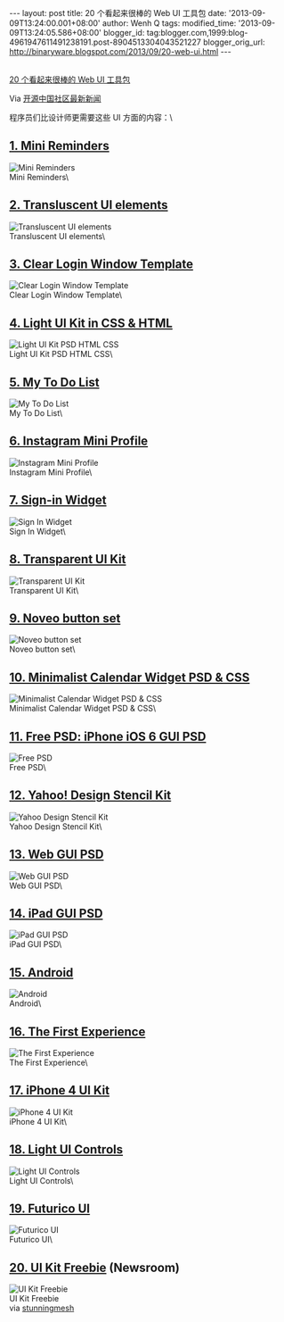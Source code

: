 --- layout: post title: 20 个看起来很棒的 Web UI 工具包 date:
'2013-09-09T13:24:00.001+08:00' author: Wenh Q tags: modified\_time:
'2013-09-09T13:24:05.586+08:00' blogger\_id:
tag:blogger.com,1999:blog-4961947611491238191.post-8904513304043521227
blogger\_orig\_url:
http://binaryware.blogspot.com/2013/09/20-web-ui.html ---

[\
20 个看起来很棒的 Web UI
工具包](http://www.oschina.net/news/44001/20-greatest-looking-ui-kits-for-web-design)

Via [开源中国社区最新新闻](http://www.oschina.net/?from=rss)

程序员们比设计师更需要这些 UI 方面的内容：\

[1. Mini Reminders](http://365psd.com/day/3-176/)
-------------------------------------------------

![Mini
Reminders](http://static.oschina.net/uploads/img/201309/08082240_1LhA.jpg)\
Mini Reminders\

[2. Transluscent UI elements](http://pixelsdaily.com/resources/photoshop/psds/transluscent-ui-elements/)
--------------------------------------------------------------------------------------------------------

![Transluscent UI
elements](http://static.oschina.net/uploads/img/201309/08082240_PGKT.jpg)\
Transluscent UI elements\

[3. Clear Login Window Template](http://medialoot.com/item/clear-login-window-template/)
----------------------------------------------------------------------------------------

![Clear Login Window
Template](http://static.oschina.net/uploads/img/201309/08082241_IvFN.jpg)\
Clear Login Window Template\

[4. Light UI Kit in CSS & HTML](http://pixelsdaily.com/resources/html-css/light-ui-kit-in-css-html/)
----------------------------------------------------------------------------------------------------

![Light UI Kit PSD HTML
CSS](http://static.oschina.net/uploads/img/201309/08082241_qFo3.jpg)\
Light UI Kit PSD HTML CSS\

[5. My To Do List](http://365psd.com/day/3-159/)
------------------------------------------------

![My To Do
List](http://static.oschina.net/uploads/img/201309/08082242_murm.jpg)\
My To Do List\

[6. Instagram Mini Profile](http://365psd.com/day/3-151/)
---------------------------------------------------------

![Instagram Mini
Profile](http://static.oschina.net/uploads/img/201309/08082242_ZwAw.jpg)\
Instagram Mini Profile\

[7. Sign-in Widget](http://www.icondeposit.com/design:121)
----------------------------------------------------------

![Sign In
Widget](http://static.oschina.net/uploads/img/201309/08082243_Cs0p.jpg)\
Sign In Widget\

[8. Transparent UI Kit](http://365psd.com/day/3-38/)
----------------------------------------------------

![Transparent UI
Kit](http://static.oschina.net/uploads/img/201309/08082244_wKeI.jpg)\
Transparent UI Kit\

[9. Noveo button set](http://www.icondeposit.com/design:118)
------------------------------------------------------------

![Noveo button
set](http://static.oschina.net/uploads/img/201309/08082244_gn1j.jpg)\
Noveo button set\

[10. Minimalist Calendar Widget PSD & CSS](http://pixelsdaily.com/resources/photoshop/psds/psd-a-minimalist-calendar-widget/)
-----------------------------------------------------------------------------------------------------------------------------

![Minimalist Calendar Widget PSD &
CSS](http://static.oschina.net/uploads/img/201309/08082245_GEBG.jpg)\
Minimalist Calendar Widget PSD & CSS\

[11. Free PSD: iPhone iOS 6 GUI PSD](http://freeuikits.com/free-psd-iphone-ios-6-gui-psd/)
------------------------------------------------------------------------------------------

![Free
PSD](http://static.oschina.net/uploads/img/201309/08082245_RKbb.jpg)\
Free PSD\

[12. Yahoo! Design Stencil Kit](http://developer.yahoo.com/ypatterns/about/stencils/)
-------------------------------------------------------------------------------------

![Yahoo Design Stencil
Kit](http://static.oschina.net/uploads/img/201309/08082246_hIJW.jpg)\
Yahoo Design Stencil Kit\

[13. Web GUI PSD](http://www.hongkiat.com/blog/web-gui-psd/)
------------------------------------------------------------

![Web GUI
PSD](http://static.oschina.net/uploads/img/201309/08082247_hZlY.jpg)\
Web GUI PSD\

[14. iPad GUI PSD](http://www.teehanlax.com/blog/ipad-gui-psd-retina-display/)
------------------------------------------------------------------------------

![iPad GUI
PSD](http://static.oschina.net/uploads/img/201309/08082248_rG4j.jpg)\
iPad GUI PSD\

[15. Android](http://www.matcheck.cz/androidguipsd/)
----------------------------------------------------

![Android](http://static.oschina.net/uploads/img/201309/08082248_60tq.jpg)\
Android\

[16. The First Experience](http://designmoo.com/7630/the-first-experience/)
---------------------------------------------------------------------------

![The First
Experience](http://static.oschina.net/uploads/img/201309/08082249_O7Z9.jpg)\
The First Experience\

[17. iPhone 4 UI Kit](http://dribbble.com/shots/522099-iPhone-4-UI-Kit-PSD)
---------------------------------------------------------------------------

![iPhone 4 UI
Kit](http://static.oschina.net/uploads/img/201309/08082249_16yb.jpg)\
iPhone 4 UI Kit\

[18. Light UI Controls](http://dribbble.com/shots/868558-Light-UI-Controls-PSD)
-------------------------------------------------------------------------------

![Light UI
Controls](http://static.oschina.net/uploads/img/201309/08082250_4SkM.jpg)\
Light UI Controls\

[19. Futurico UI](http://designmodo.com/futurico/)
--------------------------------------------------

![Futurico
UI](http://static.oschina.net/uploads/img/201309/08082251_u9y9.jpg)\
Futurico UI\

[20. UI Kit Freebie](http://dribbble.com/shots/696851-UI-Kit-Freebie-Newsroom) (Newsroom)
-----------------------------------------------------------------------------------------

![UI Kit
Freebie](http://static.oschina.net/uploads/img/201309/08082253_K1UA.jpg)\
UI Kit Freebie\
via
[stunningmesh](http://www.stunningmesh.com/2013/07/20-greatest-looking-ui-kits-for-web-design/)
